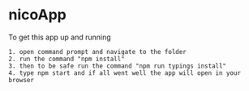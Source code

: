 # nicoApp

To get this app up and running

    1. open command prompt and navigate to the folder
    2. run the command "npm install"
    3. then to be safe run the command "npm run typings install"
    4. type npm start and if all went well the app will open in your browser
    
